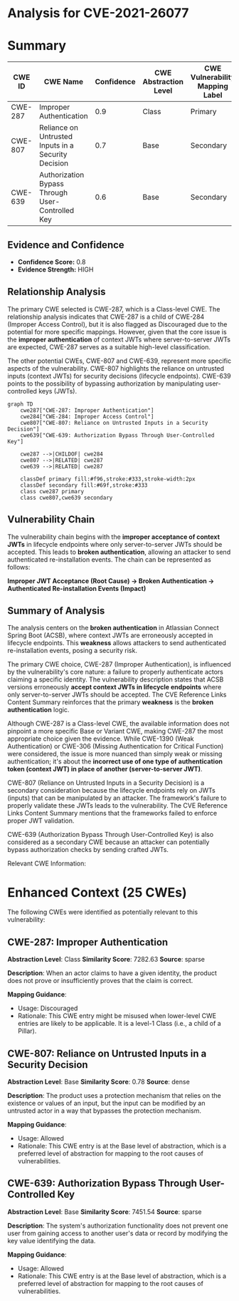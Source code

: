# Analysis for CVE-2021-26077

# Summary
| CWE ID | CWE Name | Confidence | CWE Abstraction Level | CWE Vulnerability Mapping Label | CWE-Vulnerability Mapping Notes |
|---|---|---|---|---|---|
| CWE-287 | Improper Authentication | 0.9 | Class | Primary | Discouraged |
| CWE-807 | Reliance on Untrusted Inputs in a Security Decision | 0.7 | Base | Secondary | Allowed |
| CWE-639 | Authorization Bypass Through User-Controlled Key | 0.6 | Base | Secondary | Allowed |

## Evidence and Confidence

*   **Confidence Score:** 0.8
*   **Evidence Strength:** HIGH

## Relationship Analysis
The primary CWE selected is CWE-287, which is a Class-level CWE. The relationship analysis indicates that CWE-287 is a child of CWE-284 (Improper Access Control), but it is also flagged as Discouraged due to the potential for more specific mappings. However, given that the core issue is the **improper authentication** of context JWTs where server-to-server JWTs are expected, CWE-287 serves as a suitable high-level classification.

The other potential CWEs, CWE-807 and CWE-639, represent more specific aspects of the vulnerability. CWE-807 highlights the reliance on untrusted inputs (context JWTs) for security decisions (lifecycle endpoints). CWE-639 points to the possibility of bypassing authorization by manipulating user-controlled keys (JWTs).

```mermaid
graph TD
    cwe287["CWE-287: Improper Authentication"]
    cwe284["CWE-284: Improper Access Control"]
    cwe807["CWE-807: Reliance on Untrusted Inputs in a Security Decision"]
    cwe639["CWE-639: Authorization Bypass Through User-Controlled Key"]

    cwe287 -->|CHILDOF| cwe284
    cwe807 -->|RELATED| cwe287
    cwe639 -->|RELATED| cwe287

    classDef primary fill:#f96,stroke:#333,stroke-width:2px
    classDef secondary fill:#69f,stroke:#333
    class cwe287 primary
    class cwe807,cwe639 secondary
```

## Vulnerability Chain
The vulnerability chain begins with the **improper acceptance of context JWTs** in lifecycle endpoints where only server-to-server JWTs should be accepted. This leads to **broken authentication**, allowing an attacker to send authenticated re-installation events. The chain can be represented as follows:

**Improper JWT Acceptance (Root Cause) -> Broken Authentication -> Authenticated Re-installation Events (Impact)**

## Summary of Analysis
The analysis centers on the **broken authentication** in Atlassian Connect Spring Boot (ACSB), where context JWTs are erroneously accepted in lifecycle endpoints. This **weakness** allows attackers to send authenticated re-installation events, posing a security risk.

The primary CWE choice, CWE-287 (Improper Authentication), is influenced by the vulnerability's core nature: a failure to properly authenticate actors claiming a specific identity. The vulnerability description states that ACSB versions erroneously **accept context JWTs in lifecycle endpoints** where only server-to-server JWTs should be accepted. The CVE Reference Links Content Summary reinforces that the primary **weakness** is the **broken authentication** logic.

Although CWE-287 is a Class-level CWE, the available information does not pinpoint a more specific Base or Variant CWE, making CWE-287 the most appropriate choice given the evidence. While CWE-1390 (Weak Authentication) or CWE-306 (Missing Authentication for Critical Function) were considered, the issue is more nuanced than simply weak or missing authentication; it's about the **incorrect use of one type of authentication token (context JWT) in place of another (server-to-server JWT)**.

CWE-807 (Reliance on Untrusted Inputs in a Security Decision) is a secondary consideration because the lifecycle endpoints rely on JWTs (inputs) that can be manipulated by an attacker. The framework's failure to properly validate these JWTs leads to the vulnerability. The CVE Reference Links Content Summary mentions that the frameworks failed to enforce proper JWT validation.

CWE-639 (Authorization Bypass Through User-Controlled Key) is also considered as a secondary CWE because an attacker can potentially bypass authorization checks by sending crafted JWTs.

Relevant CWE Information:

# Enhanced Context (25 CWEs)
The following CWEs were identified as potentially relevant to this vulnerability:

## CWE-287: Improper Authentication
**Abstraction Level**: Class
**Similarity Score**: 7282.63
**Source**: sparse

**Description**:
When an actor claims to have a given identity, the product does not prove or insufficiently proves that the claim is correct.

**Mapping Guidance**:
- Usage: Discouraged
- Rationale: This CWE entry might be misused when lower-level CWE entries are likely to be applicable. It is a level-1 Class (i.e., a child of a Pillar).

## CWE-807: Reliance on Untrusted Inputs in a Security Decision
**Abstraction Level**: Base
**Similarity Score**: 0.78
**Source**: dense

**Description**:
The product uses a protection mechanism that relies on the existence or values of an input, but the input can be modified by an untrusted actor in a way that bypasses the protection mechanism.

**Mapping Guidance**:
- Usage: Allowed
- Rationale: This CWE entry is at the Base level of abstraction, which is a preferred level of abstraction for mapping to the root causes of vulnerabilities.

## CWE-639: Authorization Bypass Through User-Controlled Key
**Abstraction Level**: Base
**Similarity Score**: 7451.54
**Source**: sparse

**Description**:
The system's authorization functionality does not prevent one user from gaining access to another user's data or record by modifying the key value identifying the data.

**Mapping Guidance**:
- Usage: Allowed
- Rationale: This CWE entry is at the Base level of abstraction, which is a preferred level of abstraction for mapping to the root causes of vulnerabilities.